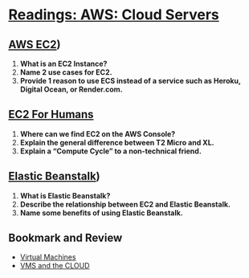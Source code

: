 # [Readings: AWS: Cloud Servers](https://github.com/codefellows/seattle-code-javascript-401d59/tree/main/class-16)

## [AWS EC2](https://aws.amazon.com/ec2/))
1. **What is an EC2 Instance?**
2. **Name 2 use cases for EC2.**
3. **Provide 1 reason to use ECS instead of a service such as Heroku, Digital Ocean, or Render.com.**

## [EC2 For Humans](https://www.youtube.com/watch?v=lZMkgOMYYIg)
1. **Where can we find EC2 on the AWS Console?**
2. **Explain the general difference between T2 Micro and XL.**
3. **Explain a “Compute Cycle” to a non-technical friend.**


## [Elastic Beanstalk](https://www.youtube.com/watch?v=SrwxAScdyT0))
1. **What is Elastic Beanstalk?**
2. **Describe the relationship between EC2 and Elastic Beanstalk.**
3. **Name some benefits of using Elastic Beanstalk.**

## Bookmark and Review
* [Virtual Machines](https://canvas.instructure.com/courses/8944808/discussion_topics/21361249)
* [VMS and the CLOUD](https://www.youtube.com/watch?v=l0DfHUWMjsU)
